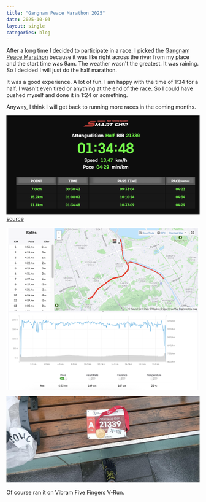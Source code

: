 ```yaml
---
title: "Gangnam Peace Marathon 2025"
date: 2025-10-03
layout: single
categories: blog
---
```


After a long time I decided to participate in a race. I picked the [Gangnam Peace Marathon](https://peacemarathon.co.kr/) because it was like right across the river from my place and the start time was 9am. The weather wasn't the greatest. It was raining. So I decided I will just do the half marathon. 

It was a good experience. A lot of fun. I am happy with the time of 1:34 for a half. I wasn't even tired or anything at the end of the race. So I could have pushed myself and done it in 1:24 or something. 

Anyway, I think I will get back to running more races in the coming months.

![](/assets/images/2025-10-09-22-05-44.png)
[source](https://www.smartchip.co.kr/return_data_livephoto.asp?nameorbibno=21339&usedata=202550000203)

![](/assets/images/2025-10-09-22-06-44.png)

![](/assets/images/2025-10-09-22-07-02.png)

Of course ran it on Vibram Five Fingers V-Run. 

<div class="strava-embed-placeholder" data-embed-type="activity" data-embed-id="16015955435" data-style="standard" data-from-embed="false"></div><script src="https://strava-embeds.com/embed.js"></script>





